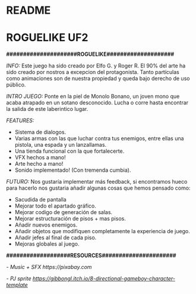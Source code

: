 # README
# ROGUELIKE UF2

**#####################ROGUELIKE####################**

*INFO:*
Este juego ha sido creado por Elfo G. y Roger R.
El 90% del arte ha sido creado por nostros a
excepcion del protagonista.
Tanto partículas como animaciones son de nuestra
propiedad y queda bajo derecho de uso público.

*INTRO JUEGO:*
Ponte en la piel de Monolo Bonano, un joven mono
que acaba atrapado en un sotano desconocido.
Lucha o corre hasta encontrar la salida de este
laberintico lugar.

*FEATURES:*
- Sistema de dialogos.
- Varias armas con las que luchar contra tus 
enemigos, entre ellas una pistola, una espada
y un lanzallamas.
- Una tienda funcional con la que fortalecerte.
- VFX hechos a mano!
- Arte hecho a mano!
- Sonido implementado! (Con tremenda cumbia).

*FUTURO:*
Nos gustaría implementar más feedback, 
si encontramos hueco para hacerlo nos gustaria 
añadir algunas cosas que hemos pensado como:
- Sacudida de pantalla
- Mejorar todo el apartado gráfico.
- Mejorar codigo de generación de salas.
- Mejorar estructuración de pisos + mas pisos.
- Añadir nuevos enemigos.
- Añadir objetos que modifiquen completamente
  la experiencia de juego.
- Añadir jefes al final de cada piso.
- Mejoras globales al juego.

**###################RESOURCES######################**

*- Music + SFX*
_https://pixabay.com_

*- PJ sprite*
_https://gibbongl.itch.io/8-directional-gameboy-character-template_
